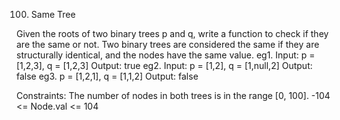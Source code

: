 100. Same Tree

Given the roots of two binary trees p and q, write a function to check if they are the same or not.
Two binary trees are considered the same if they are structurally identical, and the nodes have the same value.
eg1. Input: p = [1,2,3], q = [1,2,3]
     Output: true
eg2. Input: p = [1,2], q = [1,null,2]
     Output: false
eg3. p = [1,2,1], q = [1,1,2]
     Output: false

Constraints:
The number of nodes in both trees is in the range [0, 100].
-104 <= Node.val <= 104